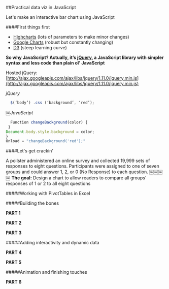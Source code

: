 ##Practical data viz in JavaScript

Let's make an interactive bar chart using JavaScript

####First things first

* [Highcharts](http://www.highcharts.com/) (lots of parameters to make minor changes) 
* [Google Charts](https://developers.google.com/chart/) (robust but constantly changing)
* [D3](https://d3js.org/) (steep learning curve)

**So why JavaScript? Actually, it’s [jQuery](https://jquery.com/), a JavaScript library with simpler syntax and less code than plain ol' JavaScript**

Hosted jQuery: [http://ajax.googleapis.com/ajax/libs/jquery/1.11.0/jquery.min.js](http://ajax.googleapis.com/ajax/libs/jquery/1.11.0/jquery.min.js)

_jQuery_
```javascript
￼￼$(‘body’) .css (‘background’, ‘red’); 
```

_￼JavaScript_
```javascript
￼￼Function changeBackground(color) {
￼}
Document.body.style.background = color;
}
Onload = "changeBackground('red');"
```

####Let's get crackin'

A pollster administered an online survey and collected 19,999 sets of responses
to eight questions. Participants were assigned to one of seven groups and could
answer 1, 2, or 0 (No Response) to each question.
￼￼￼￼
**The goal:** 
Design a chart to allow readers to compare all groups’ responses of 1 or 2 to all eight questions

#####Working with PivotTables in Excel

#####Building the bones

**PART 1**

**PART 2**

**PART 3**

#####Adding interactivity and dynamic data

**PART 4**

**PART 5**

#####Animation and finishing touches

**PART 6**


